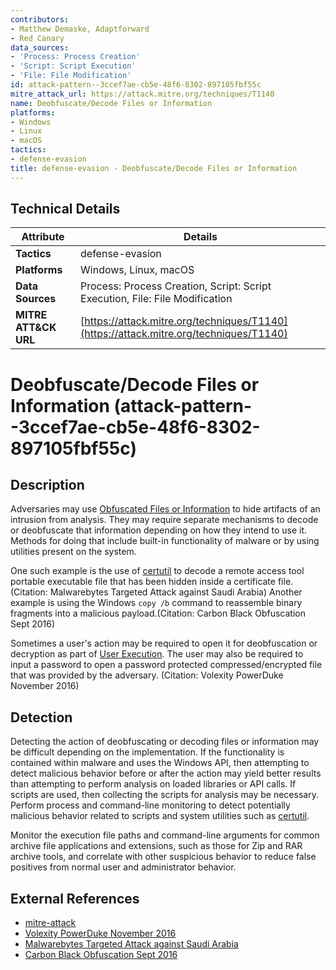 ```yaml
---
contributors:
- Matthew Demaske, Adaptforward
- Red Canary
data_sources:
- 'Process: Process Creation'
- 'Script: Script Execution'
- 'File: File Modification'
id: attack-pattern--3ccef7ae-cb5e-48f6-8302-897105fbf55c
mitre_attack_url: https://attack.mitre.org/techniques/T1140
name: Deobfuscate/Decode Files or Information
platforms:
- Windows
- Linux
- macOS
tactics:
- defense-evasion
title: defense-evasion - Deobfuscate/Decode Files or Information
---
```


## Technical Details

| Attribute | Details |
|-----------|----------|
| **Tactics** | defense-evasion |
| **Platforms** | Windows, Linux, macOS |
| **Data Sources** | Process: Process Creation, Script: Script Execution, File: File Modification |
| **MITRE ATT&CK URL** | [https://attack.mitre.org/techniques/T1140](https://attack.mitre.org/techniques/T1140) |

# Deobfuscate/Decode Files or Information (attack-pattern--3ccef7ae-cb5e-48f6-8302-897105fbf55c)

## Description
Adversaries may use [Obfuscated Files or Information](https://attack.mitre.org/techniques/T1027) to hide artifacts of an intrusion from analysis. They may require separate mechanisms to decode or deobfuscate that information depending on how they intend to use it. Methods for doing that include built-in functionality of malware or by using utilities present on the system.

One such example is the use of [certutil](https://attack.mitre.org/software/S0160) to decode a remote access tool portable executable file that has been hidden inside a certificate file.(Citation: Malwarebytes Targeted Attack against Saudi Arabia) Another example is using the Windows <code>copy /b</code> command to reassemble binary fragments into a malicious payload.(Citation: Carbon Black Obfuscation Sept 2016)

Sometimes a user's action may be required to open it for deobfuscation or decryption as part of [User Execution](https://attack.mitre.org/techniques/T1204). The user may also be required to input a password to open a password protected compressed/encrypted file that was provided by the adversary. (Citation: Volexity PowerDuke November 2016)

## Detection
Detecting the action of deobfuscating or decoding files or information may be difficult depending on the implementation. If the functionality is contained within malware and uses the Windows API, then attempting to detect malicious behavior before or after the action may yield better results than attempting to perform analysis on loaded libraries or API calls. If scripts are used, then collecting the scripts for analysis may be necessary. Perform process and command-line monitoring to detect potentially malicious behavior related to scripts and system utilities such as [certutil](https://attack.mitre.org/software/S0160).

Monitor the execution file paths and command-line arguments for common archive file applications and extensions, such as those for Zip and RAR archive tools, and correlate with other suspicious behavior to reduce false positives from normal user and administrator behavior.

## External References
- [mitre-attack](https://attack.mitre.org/techniques/T1140)
- [Volexity PowerDuke November 2016](https://www.volexity.com/blog/2016/11/09/powerduke-post-election-spear-phishing-campaigns-targeting-think-tanks-and-ngos/)
- [Malwarebytes Targeted Attack against Saudi Arabia](https://blog.malwarebytes.com/cybercrime/social-engineering-cybercrime/2017/03/new-targeted-attack-saudi-arabia-government/)
- [Carbon Black Obfuscation Sept 2016](https://www.carbonblack.com/2016/09/23/security-advisory-variants-well-known-adware-families-discovered-include-sophisticated-obfuscation-techniques-previously-associated-nation-state-attacks/)
